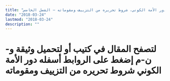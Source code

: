 ```yaml
---
title: "دور الأمة الكوني، شروط تحريره من التزييف ومقوماته – الفصل الخامس"
date: "2018-03-24"
lastmod: "2018-03-24"
description: ""
---
```

# **لتصفح المقال في كتيب أو لتحميل وثيقة و-ن-م إضغط على الروابط أسفله** **دور الأمة الكوني شروط تحريره من التزييف ومقوماته**

###